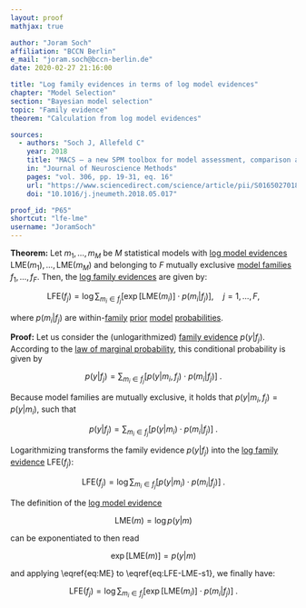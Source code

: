 ```yaml
---
layout: proof
mathjax: true

author: "Joram Soch"
affiliation: "BCCN Berlin"
e_mail: "joram.soch@bccn-berlin.de"
date: 2020-02-27 21:16:00

title: "Log family evidences in terms of log model evidences"
chapter: "Model Selection"
section: "Bayesian model selection"
topic: "Family evidence"
theorem: "Calculation from log model evidences"

sources:
  - authors: "Soch J, Allefeld C"
    year: 2018
    title: "MACS – a new SPM toolbox for model assessment, comparison and selection"
    in: "Journal of Neuroscience Methods"
    pages: "vol. 306, pp. 19-31, eq. 16"
    url: "https://www.sciencedirect.com/science/article/pii/S0165027018301468"
    doi: "10.1016/j.jneumeth.2018.05.017"

proof_id: "P65"
shortcut: "lfe-lme"
username: "JoramSoch"
---
```



**Theorem:** Let $m_1, \ldots, m_M$ be $M$ statistical models with [log model evidences](/D/lme) $\mathrm{LME}(m_1), \ldots, \mathrm{LME}(m_M)$ and belonging to $F$ mutually exclusive [model families](/D/fe) $f_1, \ldots, f_F$. Then, the [log family evidences](/D/lfe) are given by:

$$ \label{eq:LFE-LME}
\mathrm{LFE}(f_j) = \log \sum_{m_i \in f_j} \left[ \exp[\mathrm{LME}(m_i)] \cdot p(m_i|f_j) \right], \quad j = 1, \ldots, F,
$$

where $p(m_i \vert f_j)$ are within-[family](/D/fe) [prior](/D/prior) [model](/D/gm) [probabilities](/D/prob).


**Proof:** Let us consider the (unlogarithmized) [family evidence](/D/fe) $p(y \vert f_j)$. According to the [law of marginal probability](/D/prob-marg), this conditional probability is given by

$$ \label{eq:FE-ME-s1}
p(y|f_j) = \sum_{m_i \in f_j} \left[ p(y|m_i,f_j) \cdot p(m_i|f_j) \right] \; .
$$

Because model families are mutually exclusive, it holds that $p(y \vert m_i,f_j) = p(y \vert m_i)$, such that

$$ \label{eq:FE-ME-s2}
p(y|f_j) = \sum_{m_i \in f_j} \left[ p(y|m_i) \cdot p(m_i|f_j) \right] \; .
$$

Logarithmizing transforms the family evidence $p(y \vert f_j)$ into the [log family evidence](/D/lfe) $\mathrm{LFE}(f_j)$:

$$ \label{eq:LFE-LME-s1}
\mathrm{LFE}(f_j) = \log \sum_{m_i \in f_j} \left[ p(y|m_i) \cdot p(m_i|f_j) \right] \; .
$$

The definition of the [log model evidence](/D/lme)

$$ \label{eq:LME}
\mathrm{LME}(m) = \log p(y|m)
$$

can be exponentiated to then read

$$ \label{eq:ME}
\exp\left[ \mathrm{LME}(m) \right] = p(y|m)
$$

and applying \eqref{eq:ME} to \eqref{eq:LFE-LME-s1}, we finally have:

$$ \label{eq:LFE-LME-s2}
\mathrm{LFE}(f_j) = \log \sum_{m_i \in f_j} \left[ \exp[\mathrm{LME}(m_i)] \cdot p(m_i|f_j) \right] \; .
$$